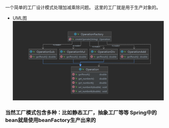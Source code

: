 一个简单的工厂设计模式处理加减乘除问题。
这里的工厂就是用于生产对象的。
- UML图![img.png](img.png)

### 当然工厂模式包含多种：比如静态工厂，抽象工厂等等 Spring中的bean就是使用beanFactory生产出来的
